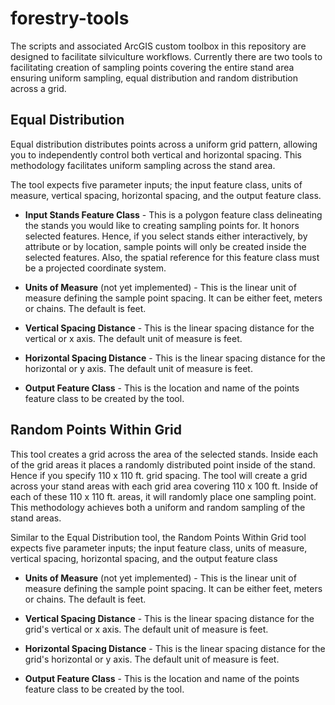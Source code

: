 forestry-tools
==============

The scripts and associated ArcGIS custom toolbox in this repository are designed to facilitate silviculture workflows. Currently there are two tools to facilitating creation of sampling points covering the entire stand area ensuring uniform sampling, equal distribution and random distribution across a grid.

## Equal Distribution

Equal distribution distributes points across a uniform grid pattern, allowing you to independently control both vertical and horizontal spacing. This methodology facilitates uniform sampling across the stand area.

The tool expects five parameter inputs; the input feature class, units of measure, vertical spacing, horizontal spacing, and the output feature class.

* **Input Stands Feature Class** - This is a polygon feature class delineating the stands you would like to creating sampling points for. It honors selected features. Hence, if you select stands either interactively, by attribute or by location, sample points will only be created inside the selected features. Also, the spatial reference for this feature class must be a projected coordinate system.

* **Units of Measure** (not yet implemented) - This is the linear unit of measure defining the sample point spacing. It can be either feet, meters or chains. The default is feet.

* **Vertical Spacing Distance** - This is the linear spacing distance for the vertical or x axis. The default unit of measure is feet.

* **Horizontal Spacing Distance** - This is the linear spacing distance for the horizontal or y axis. The default unit of measure is feet.

* **Output Feature Class** - This is the location and name of the points feature class to be created by the tool.

## Random Points Within Grid

This tool creates a grid across the area of the selected stands. Inside each of the grid areas it places a randomly distributed point inside of the stand. Hence if you specify 110 x 110 ft. grid spacing. The tool will create a grid across your stand areas with each grid area covering 110 x 100 ft. Inside of each of these 110 x 110 ft. areas, it will randomly place one sampling point. This methodology achieves both a uniform and random sampling of the stand areas.

Similar to the Equal Distribution tool, the Random Points Within Grid tool expects five parameter inputs; the input feature class, units of measure, vertical spacing, horizontal spacing, and the output feature class

* **Units of Measure** (not yet implemented) - This is the linear unit of measure defining the sample point spacing. It can be either feet, meters or chains. The default is feet.

* **Vertical Spacing Distance** - This is the linear spacing distance for the grid's vertical or x axis. The default unit of measure is feet.

* **Horizontal Spacing Distance** - This is the linear spacing distance for the grid's horizontal or y axis. The default unit of measure is feet.

* **Output Feature Class** - This is the location and name of the points feature class to be created by the tool.
